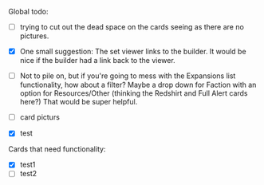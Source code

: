 
Global todo:
- [ ] trying to cut out the dead space on the cards seeing as there are no pictures. 
- [x] One small suggestion: The set viewer links to the builder. It would be nice if the builder had a link back to the viewer.
- [ ] Not to pile on, but if you're going to mess with the Expansions list functionality, how about a filter? Maybe a drop down for Faction with an option for Resources/Other (thinking the Redshirt and Full Alert cards here?) That would be super helpful.
- [ ] card picturs
- [x] test


Cards that need functionality:
- [x] test1
- [ ] test2
